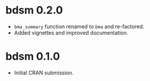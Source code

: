 # bdsm 0.2.0

* `bma_summary` function renamed to `bma` and re-factored.
* Added vignettes and improved documentation.

# bdsm 0.1.0

* Initial CRAN submission.
